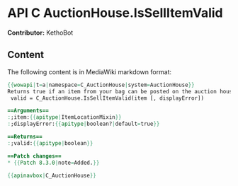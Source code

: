 # API C AuctionHouse.IsSellItemValid

**Contributor:** KethoBot

## Content

The following content is in MediaWiki markdown format:

```mediawiki
{{wowapi|t=a|namespace=C_AuctionHouse|system=AuctionHouse}}
Returns true if an item from your bag can be posted on the auction house.
 valid = C_AuctionHouse.IsSellItemValid(item [, displayError])

==Arguments==
:;item:{{apitype|ItemLocationMixin}}
:;displayError:{{apitype|boolean?|default=true}}

==Returns==
:;valid:{{apitype|boolean}}

==Patch changes==
* {{Patch 8.3.0|note=Added.}}

{{apinavbox|C_AuctionHouse}}
```